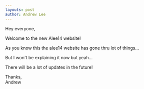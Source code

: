 ```yaml
---
layouts: post
author: Andrew Lee
---
```


Hey everyone,

Welcome to the new Alee14 website!

As you know this the alee14 website has gone thru lot of things...

But I won't be explaining it now but yeah...

There will be a lot of updates in the future!

Thanks,<br>
Andrew
